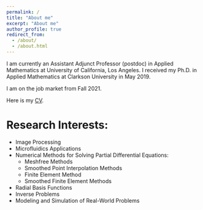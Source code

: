 ```yaml
---
permalink: /
title: "About me"
excerpt: "About me"
author_profile: true
redirect_from: 
  - /about/
  - /about.html
---
```


I am currently an Assistant Adjunct Professor (postdoc) in Applied Mathematics at University of California, Los Angeles. I received my Ph.D. in Applied Mathematics at Clarkson University in May 2019. 

I am on the job market from Fall 2021.

Here is my [CV](https://github.com/wenlimath2/wenlimath2.github.io/files/7402084/WenLi_CV_1021.pdf).



Research Interests:
======
- Image Processing
- Microfluidics Applications
- Numerical Methods for Solving Partial Differential Equations:
  - Meshfree Methods
  - Smoothed Point Interpolation Methods
  - Finite Element Method
  - Smoothed Finite Element Methods
- Radial Basis Functions
- Inverse Problems
- Modeling and Simulation of Real-World Problems


